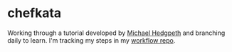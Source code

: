 # chefkata

Working through a tutorial developed by [Michael Hedgpeth](https://github.com/mhedgpeth/chef-by-example) and branching daily to learn. I'm tracking my steps in my [workflow repo](https://github.com/anniehedgpeth/workflow).
